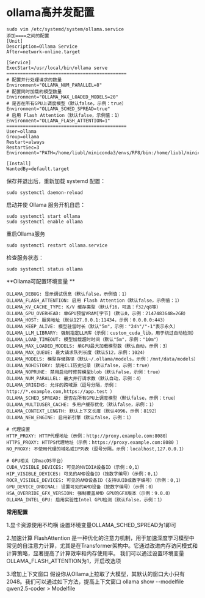# ollama高并发配置

```shell
sudo vim /etc/systemd/system/ollama.service
添加====之间的配置
[Unit]
Description=Ollama Service
After=network-online.target

[Service]
ExecStart=/usr/local/bin/ollama serve
============================================
# 配置并行处理请求的数量
Environment="OLLAMA_NUM_PARALLEL=8"
# 配置同时加载的模型数量
Environment="OLLAMA_MAX_LOADED_MODELS=20"
# 是否在所有GPU上调度模型（默认false，示例：true）
Environment="OLLAMA_SCHED_SPREAD=true"
# 启用 Flash Attention（默认false，示例值：1）
Environment="OLLAMA_FLASH_ATTENTION=1"
============================================
User=ollama
Group=ollama
Restart=always
RestartSec=3
Environment="PATH=/home/liubl/miniconda3/envs/RP8/bin:/home/liubl/miniconda3/condabin:/home/liubl/miniconda3/bin:/usr/local/sbin:/usr/local/bin:/usr/sbin:/usr/bin:/sbin:/bin:/usr/games:/usr/local/games:/snap/bin"

[Install]
WantedBy=default.target
```

保存并退出后，重新加载 systemd 配置：
```shell
sudo systemctl daemon-reload
```

启动并使 Ollama 服务开机自启：
```shell
sudo systemctl start ollama
sudo systemctl enable ollama
```
重启Ollama服务
```shell
sudo systemctl restart ollama.service
```

检查服务状态：
```shell
sudo systemctl status ollama
```

**Ollama可配置环境变量 **

```shell
OLLAMA_DEBUG: 显示调试信息（默认false，示例值：1）
OLLAMA_FLASH_ATTENTION: 启用 Flash Attention（默认false，示例值：1）
OLLAMA_KV_CACHE_TYPE: K/V 缓存类型（默认f16，可选：f32/q8等）
OLLAMA_GPU_OVERHEAD: 单GPU预留VRAM[字节]（默认0，示例：2147483648=2GB）
OLLAMA_HOST: 服务地址（默认127.0.0.1:11434，示例：0.0.0.0:443）
OLLAMA_KEEP_ALIVE: 模型驻留时长（默认"5m"，示例："24h"/"-1"表示永久）
OLLAMA_LLM_LIBRARY: 强制指定LLM库（示例：custom_cuda_lib，用于绕过自动检测）
OLLAMA_LOAD_TIMEOUT: 模型加载超时时间（默认"5m"，示例："10m"）
OLLAMA_MAX_LOADED_MODELS: 单GPU最大加载模型数（默认自动，示例：3）
OLLAMA_MAX_QUEUE: 最大请求队列长度（默认512，示例：1024）
OLLAMA_MODELS: 模型存储路径（默认~/.ollama/models，示例：/mnt/data/models）
OLLAMA_NOHISTORY: 禁用CLI历史记录（默认false，示例：true）
OLLAMA_NOPRUNE: 禁用启动时修剪模型blob（默认false，示例：true）
OLLAMA_NUM_PARALLEL: 最大并行请求数（默认自动，示例：4）
OLLAMA_ORIGINS: 允许的跨域源（逗号分隔，示例：http://*.example.com,https://app.test ）
OLLAMA_SCHED_SPREAD: 是否在所有GPU上调度模型（默认false，示例：true）
OLLAMA_MULTIUSER_CACHE: 多用户缓存优化（默认false，示例：1）
OLLAMA_CONTEXT_LENGTH: 默认上下文长度（默认4096，示例：8192）
OLLAMA_NEW_ENGINE: 启用新引擎（默认false，示例：1）

# 代理设置
HTTP_PROXY: HTTP代理地址（示例：http://proxy.example.com:8080）
HTTPS_PROXY: HTTPS代理地址（示例：https://proxy.example.com:8080 ）
NO_PROXY: 不使用代理的域名或IP列表（逗号分隔，示例：localhost,127.0.0.1）

# GPU相关（非macOS平台）
CUDA_VISIBLE_DEVICES: 可见的NVIDIA设备ID（示例：0,1）
HIP_VISIBLE_DEVICES: 可见的AMD设备ID（按数字编号）（示例：0,1）
ROCR_VISIBLE_DEVICES: 可见的AMD设备ID（支持UUID或数字编号）（示例：0,1）
GPU_DEVICE_ORDINAL: 设置可见的AMD设备（按数字编号）（示例：0）
HSA_OVERRIDE_GFX_VERSION: 强制覆盖AMD GPU的GFX版本（示例：9.0.0）
OLLAMA_INTEL_GPU: 启用实验性Intel GPU检测（默认false，示例：1）
```

**常用配置**

1.显卡资源使用不均横
设置环境变量OLLAMA_SCHED_SPREAD为1即可

2.加速计算
FlashAttention 是一种优化的注意力机制，用于加速深度学习模型中常见的自注意力计算，尤其是在Transformer架构中。它通过改进内存访问模式和计算策略，显著提高了计算效率和内存使用率。
我们可以通过设置环境变量OLLAMA_FLASH_ATTENTION为1，开启改选项

3.增加上下文窗口
假设你从Ollama上拉取了大模型，其默认的窗口大小只有2048。我们可以通过如下方法，提高上下文窗口
ollama show --modelfile qwen2.5-coder > Modelfile
